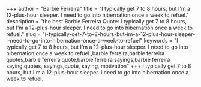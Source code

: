 +++
author = "Barbie Ferreira"
title = "I typically get 7 to 8 hours, but I'm a 12-plus-hour sleeper. I need to go into hibernation once a week to refuel."
description = "the best Barbie Ferreira Quote: I typically get 7 to 8 hours, but I'm a 12-plus-hour sleeper. I need to go into hibernation once a week to refuel."
slug = "i-typically-get-7-to-8-hours-but-im-a-12-plus-hour-sleeper-i-need-to-go-into-hibernation-once-a-week-to-refuel"
keywords = "I typically get 7 to 8 hours, but I'm a 12-plus-hour sleeper. I need to go into hibernation once a week to refuel.,barbie ferreira,barbie ferreira quotes,barbie ferreira quote,barbie ferreira sayings,barbie ferreira saying,quotes, sayings,quote, saying, motivation"
+++
I typically get 7 to 8 hours, but I'm a 12-plus-hour sleeper. I need to go into hibernation once a week to refuel.
